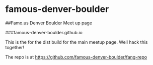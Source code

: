famous-denver-boulder
=====================

##Famo.us Denver Boulder Meet up page

###famous-denver-boulder.github.io

This is the for the dist build for the main meetup page.  Well hack this together!

The repo is at https://github.com/famous-denver-boulder/fang-repo


